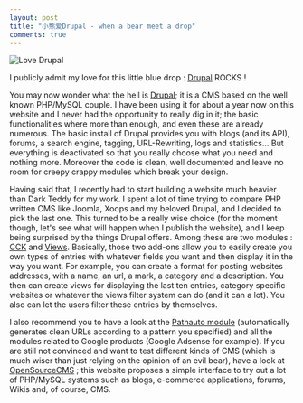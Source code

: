 ```yaml
---
layout: post
title: "小熊爱Drupal - when a bear meet a drop"
comments: true
---
```


![Love Drupal](/files/loveDrupal.png)

I publicly admit my love for this little blue drop : [Drupal](http://www.drupal.org) ROCKS !

You may now wonder what the hell is [Drupal](http://www.drupal.org); it is a CMS based on the well known PHP/MySQL couple. I have been using it for about a year now on this website and I never had the opportunity to really dig in it; the basic functionalities where more than enough, and even these are already numerous. The basic install of Drupal provides you with blogs (and its API), forums, a search engine, tagging, URL-Rewriting, logs and statistics... But everything is deactivated so that you really choose what you need and nothing more. Moreover the code is clean, well documented and leave no room for creepy crappy modules which break your design.

Having said that, I recently had to start building a website much heavier than Dark Teddy for my work. I spent a lot of time trying to compare PHP written CMS like Joomla, Xoops and my beloved Drupal, and I decided to pick the last one. This turned to be a really wise choice (for the moment though, let's see what will happen when I publish the website), and I keep being surprised by the things Drupal offers. Among these are two modules : [CCK](http://drupal.org/project/cck) and [Views](http://drupal.org/project/views). Basically, those two add-ons allow you to easily create you own types of entries with whatever fields you want and then display it in the way you want. For example, you can create a format for posting websites addresses, with a name, an url, a mark, a category and a description. You then can create views for displaying the last ten entries, category specific websites or whatever the views filter system can do (and it can a lot). You also can let the users filter these entries by themselves.

I also recommend you to have a look at the [Pathauto module](http://drupal.org/project/pathauto) (automatically generates clean URLs according to a pattern you specified) and all the modules related to Google products (Google Adsense for example). If you are still not convinced and want to test different kinds of CMS (which is much wiser than just relying on the opinion of an evil bear), have a look at [OpenSourceCMS](http://www.opensourcecms.com) ; this website proposes a simple interface to try out a lot of PHP/MySQL systems such as blogs, e-commerce applications, forums, Wikis and, of course, CMS.